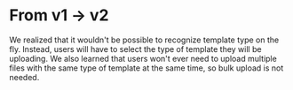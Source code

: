 # From v1 -> v2
We realized that it wouldn't be possible to recognize template type on the fly.
Instead, users will have to select the type of template they will be uploading.
We also learned that users won't ever need to upload multiple files with the
same type of template at the same time, so bulk upload is not needed.